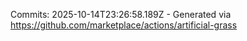 Commits: 2025-10-14T23:26:58.189Z - Generated via https://github.com/marketplace/actions/artificial-grass
<br>
